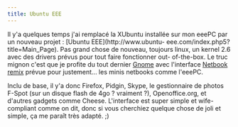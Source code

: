 ```yaml
---
title: Ubuntu EEE
---
```


Il y'a quelques temps j'ai remplacé la XUbuntu installée sur mon eeePC par un
nouveau projet : [Ubuntu EEE](http://www.ubuntu-
eee.com/index.php5?title=Main_Page). Pas grand chose de nouveau, toujours
linux, un kernel 2.6 avec des drivers prévus pour tout faire fonctionner out-
of-the-box. Le truc mignon c'est que je profite du tout dernier
[Gnome](http://www.gnome.org) avec l'interface [Netbook
remix](https://launchpad.net/netbook-remix) prévue pour justement... les minis
netbooks comme l'eeePC.

Inclu de base, il y'a donc Firefox, Pidgin, Skype, le gestionnaire de photos
F-Spot (sur un disque flash de 4go ? vraiment ?), Openoffice.org, et d'autres
gadgets comme Cheese. L'interface est super simple et wife-compliant comme on
dit, donc si vous cherchiez quelque chose de joli et simple, ça me paraît très
adapté. ;)

